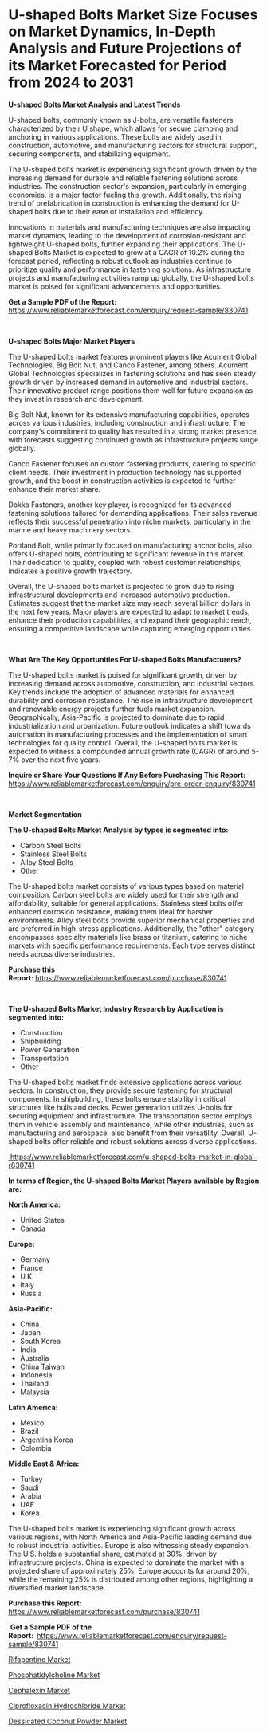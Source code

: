 <p><h1>U-shaped Bolts Market Size Focuses on Market Dynamics, In-Depth Analysis and Future Projections of its Market Forecasted for Period from 2024 to 2031</h1></p><p><strong>U-shaped Bolts Market Analysis and Latest Trends</strong></p>
<p><p>U-shaped bolts, commonly known as J-bolts, are versatile fasteners characterized by their U shape, which allows for secure clamping and anchoring in various applications. These bolts are widely used in construction, automotive, and manufacturing sectors for structural support, securing components, and stabilizing equipment. </p><p>The U-shaped bolts market is experiencing significant growth driven by the increasing demand for durable and reliable fastening solutions across industries. The construction sector's expansion, particularly in emerging economies, is a major factor fueling this growth. Additionally, the rising trend of prefabrication in construction is enhancing the demand for U-shaped bolts due to their ease of installation and efficiency. </p><p>Innovations in materials and manufacturing techniques are also impacting market dynamics, leading to the development of corrosion-resistant and lightweight U-shaped bolts, further expanding their applications. The U-shaped Bolts Market is expected to grow at a CAGR of 10.2% during the forecast period, reflecting a robust outlook as industries continue to prioritize quality and performance in fastening solutions. As infrastructure projects and manufacturing activities ramp up globally, the U-shaped bolts market is poised for significant advancements and opportunities.</p></p>
<p><strong>Get a Sample PDF of the Report:&nbsp;</strong> <a href="https://www.reliablemarketforecast.com/enquiry/request-sample/830741?utm_campaign=1134&utm_medium=2&utm_source=Github&utm_content=ia&utm_term=08102024&utm_id=u-shaped-bolts">https://www.reliablemarketforecast.com/enquiry/request-sample/830741</a></p>
<p>&nbsp;</p>
<p><strong>U-shaped Bolts Major Market Players</strong></p>
<p><p>The U-shaped bolts market features prominent players like Acument Global Technologies, Big Bolt Nut, and Canco Fastener, among others. Acument Global Technologies specializes in fastening solutions and has seen steady growth driven by increased demand in automotive and industrial sectors. Their innovative product range positions them well for future expansion as they invest in research and development.</p><p>Big Bolt Nut, known for its extensive manufacturing capabilities, operates across various industries, including construction and infrastructure. The company's commitment to quality has resulted in a strong market presence, with forecasts suggesting continued growth as infrastructure projects surge globally.</p><p>Canco Fastener focuses on custom fastening products, catering to specific client needs. Their investment in production technology has supported growth, and the boost in construction activities is expected to further enhance their market share.</p><p>Dokka Fasteners, another key player, is recognized for its advanced fastening solutions tailored for demanding applications. Their sales revenue reflects their successful penetration into niche markets, particularly in the marine and heavy machinery sectors.</p><p>Portland Bolt, while primarily focused on manufacturing anchor bolts, also offers U-shaped bolts, contributing to significant revenue in this market. Their dedication to quality, coupled with robust customer relationships, indicates a positive growth trajectory.</p><p>Overall, the U-shaped bolts market is projected to grow due to rising infrastructural developments and increased automotive production. Estimates suggest that the market size may reach several billion dollars in the next few years. Major players are expected to adapt to market trends, enhance their production capabilities, and expand their geographic reach, ensuring a competitive landscape while capturing emerging opportunities.</p></p>
<p>&nbsp;</p>
<p><strong>What Are The Key Opportunities For U-shaped Bolts Manufacturers?</strong></p>
<p><p>The U-shaped bolts market is poised for significant growth, driven by increasing demand across automotive, construction, and industrial sectors. Key trends include the adoption of advanced materials for enhanced durability and corrosion resistance. The rise in infrastructure development and renewable energy projects further fuels market expansion. Geographically, Asia-Pacific is projected to dominate due to rapid industrialization and urbanization. Future outlook indicates a shift towards automation in manufacturing processes and the implementation of smart technologies for quality control. Overall, the U-shaped bolts market is expected to witness a compounded annual growth rate (CAGR) of around 5-7% over the next five years.</p></p>
<p><strong>Inquire or Share Your Questions If Any Before Purchasing This Report:</strong> <a href="https://www.reliablemarketforecast.com/enquiry/pre-order-enquiry/830741?utm_campaign=1134&utm_medium=2&utm_source=Github&utm_content=ia&utm_term=08102024&utm_id=u-shaped-bolts">https://www.reliablemarketforecast.com/enquiry/pre-order-enquiry/830741</a></p>
<p>&nbsp;</p>
<p><strong>Market Segmentation</strong></p>
<p><strong>The U-shaped Bolts Market Analysis by types is segmented into:</strong></p>
<p><ul><li>Carbon Steel Bolts</li><li>Stainless Steel Bolts</li><li>Alloy Steel Bolts</li><li>Other</li></ul></p>
<p><p>The U-shaped bolts market consists of various types based on material composition. Carbon steel bolts are widely used for their strength and affordability, suitable for general applications. Stainless steel bolts offer enhanced corrosion resistance, making them ideal for harsher environments. Alloy steel bolts provide superior mechanical properties and are preferred in high-stress applications. Additionally, the "other" category encompasses specialty materials like brass or titanium, catering to niche markets with specific performance requirements. Each type serves distinct needs across diverse industries.</p></p>
<p><strong>Purchase this Report:&nbsp;</strong><a href="https://www.reliablemarketforecast.com/purchase/830741?utm_campaign=1134&utm_medium=2&utm_source=Github&utm_content=ia&utm_term=08102024&utm_id=u-shaped-bolts">https://www.reliablemarketforecast.com/purchase/830741</a></p>
<p>&nbsp;</p>
<p><strong>The U-shaped Bolts Market Industry Research by Application is segmented into:</strong></p>
<p><ul><li>Construction</li><li>Shipbuilding</li><li>Power Generation</li><li>Transportation</li><li>Other</li></ul></p>
<p><p>The U-shaped bolts market finds extensive applications across various sectors. In construction, they provide secure fastening for structural components. In shipbuilding, these bolts ensure stability in critical structures like hulls and decks. Power generation utilizes U-bolts for securing equipment and infrastructure. The transportation sector employs them in vehicle assembly and maintenance, while other industries, such as manufacturing and aerospace, also benefit from their versatility. Overall, U-shaped bolts offer reliable and robust solutions across diverse applications.</p></p>
<p><a href="https://www.reliablemarketforecast.com/u-shaped-bolts-market-in-global-r830741?utm_campaign=1134&utm_medium=2&utm_source=Github&utm_content=ia&utm_term=08102024&utm_id=u-shaped-bolts">&nbsp;https://www.reliablemarketforecast.com/u-shaped-bolts-market-in-global-r830741</a></p>
<p><strong>In terms of Region, the U-shaped Bolts Market Players available by Region are:</strong></p>
<p>
    <p> <strong> North America: </strong>
        <ul>
            <li>United States</li>
            <li>Canada</li>
        </ul>
        </p> 
    <p> <strong> Europe: </strong>
        <ul>
            <li>Germany</li>
            <li>France</li>
            <li>U.K.</li>
            <li>Italy</li>
            <li>Russia</li>
        </ul>
        </p> 
    <p> <strong> Asia-Pacific: </strong>
        <ul>
            <li>China</li>
            <li>Japan</li>
            <li>South Korea</li>
            <li>India</li>
            <li>Australia</li>
            <li>China Taiwan</li>
            <li>Indonesia</li>
            <li>Thailand</li>
            <li>Malaysia</li>
        </ul>
        </p> 
    <p> <strong> Latin America: </strong>
        <ul>
            <li>Mexico</li>
            <li>Brazil</li>
            <li>Argentina Korea</li>
            <li>Colombia</li>
        </ul>
        </p> 
    <p> <strong> Middle East & Africa: </strong>
        <ul>
            <li>Turkey</li>
            <li>Saudi</li>
            <li>Arabia</li>
            <li>UAE</li>
            <li>Korea</li>
        </ul>
    </p>
    </p>
<p><p>The U-shaped bolts market is experiencing significant growth across various regions, with North America and Asia-Pacific leading demand due to robust industrial activities. Europe is also witnessing steady expansion. The U.S. holds a substantial share, estimated at 30%, driven by infrastructure projects. China is expected to dominate the market with a projected share of approximately 25%. Europe accounts for around 20%, while the remaining 25% is distributed among other regions, highlighting a diversified market landscape.</p></p>
<p><strong>Purchase this Report: </strong><a href="https://www.reliablemarketforecast.com/purchase/830741?utm_campaign=1134&utm_medium=2&utm_source=Github&utm_content=ia&utm_term=08102024&utm_id=u-shaped-bolts">https://www.reliablemarketforecast.com/purchase/830741</a></p>
<p>&nbsp;<strong>Get a Sample PDF of the Report:&nbsp;&nbsp;</strong><a href="https://www.reliablemarketforecast.com/enquiry/request-sample/830741?utm_campaign=1134&utm_medium=2&utm_source=Github&utm_content=ia&utm_term=08102024&utm_id=u-shaped-bolts">https://www.reliablemarketforecast.com/enquiry/request-sample/830741</a></p>
<p><strong></strong></p>
<p><p><a href="https://www.linkedin.com/pulse/evaluating-global-rifapentine-market-trends-growth-opportunities-ibuof?utm_campaign=1134&utm_medium=2&utm_source=Github&utm_content=ia&utm_term=08102024&utm_id=u-shaped-bolts">Rifapentine Market</a></p><p><a href="https://issuu.com/reportprime-2/docs/phosphatidylcholine-market-size-203_650d1db0036547?utm_campaign=1134&utm_medium=2&utm_source=Github&utm_content=ia&utm_term=08102024&utm_id=u-shaped-bolts">Phosphatidylcholine Market</a></p><p><a href="https://www.linkedin.com/pulse/top-trends-transforming-cephalexin-market-2024-2031-karmark-kqowf?utm_campaign=1134&utm_medium=2&utm_source=Github&utm_content=ia&utm_term=08102024&utm_id=u-shaped-bolts">Cephalexin Market</a></p><p><a href="https://www.linkedin.com/pulse/ciprofloxacin-hydrochloride-sector-surge-134-growth-roadmap-2031-soi9f?utm_campaign=1134&utm_medium=2&utm_source=Github&utm_content=ia&utm_term=08102024&utm_id=u-shaped-bolts">Ciprofloxacin Hydrochloride Market</a></p><p><a href="https://issuu.com/reportprime-2/docs/dessicated-coconut-powder-market-si_610d1068b84fd4?utm_campaign=1134&utm_medium=2&utm_source=Github&utm_content=ia&utm_term=08102024&utm_id=u-shaped-bolts">Dessicated Coconut Powder Market</a></p></p>